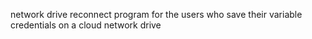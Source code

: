network drive reconnect program for the users who save their variable credentials on a cloud network drive
